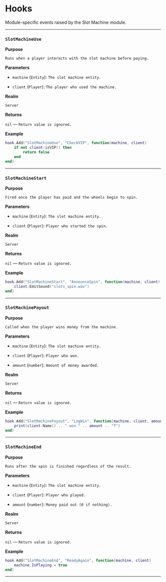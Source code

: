 # Hooks

Module-specific events raised by the Slot Machine module.

---

### `SlotMachineUse`

**Purpose**

`Runs when a player interacts with the slot machine before paying.`

**Parameters**

* `machine` (`Entity`): `The slot machine entity.`

* `client` (`Player`): `The player who used the machine.`

**Realm**

`Server`

**Returns**

`nil` — `Return value is ignored.`

**Example**

```lua
hook.Add("SlotMachineUse", "CheckVIP", function(machine, client)
    if not client:isVIP() then
        return false
    end
end)
```

---

### `SlotMachineStart`

**Purpose**

`Fired once the player has paid and the wheels begin to spin.`

**Parameters**

* `machine` (`Entity`): `The slot machine entity.`

* `client` (`Player`): `Player who started the spin.`

**Realm**

`Server`

**Returns**

`nil` — `Return value is ignored.`

**Example**

```lua
hook.Add("SlotMachineStart", "AnnounceSpin", function(machine, client)
    client:EmitSound("slots_spin.wav")
end)
```

---

### `SlotMachinePayout`

**Purpose**

`Called when the player wins money from the machine.`

**Parameters**

* `machine` (`Entity`): `The slot machine entity.`

* `client` (`Player`): `Player who won.`

* `amount` (`number`): `Amount of money awarded.`

**Realm**

`Server`

**Returns**

`nil` — `Return value is ignored.`

**Example**

```lua
hook.Add("SlotMachinePayout", "LogWin", function(machine, client, amount)
    print(client:Name() .. " won " .. amount .. "T")
end)
```

---

### `SlotMachineEnd`

**Purpose**

`Runs after the spin is finished regardless of the result.`

**Parameters**

* `machine` (`Entity`): `The slot machine entity.`

* `client` (`Player`): `Player who played.`

* `amount` (`number`): `Money paid out (0 if nothing).`

**Realm**

`Server`

**Returns**

`nil` — `Return value is ignored.`

**Example**

```lua
hook.Add("SlotMachineEnd", "ReadyAgain", function(machine, client)
    machine.IsPlaying = true
end)
```

---

